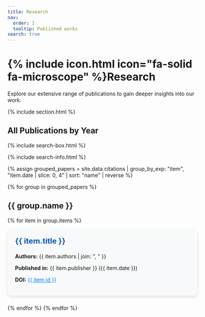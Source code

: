 ```yaml
---
title: Research
nav:
  order: 1
  tooltip: Published works
search: true
---
```


# {% include icon.html icon="fa-solid fa-microscope" %}Research

Explore our extensive range of publications to gain deeper insights into our work. 

{% include section.html %}

## All Publications by Year

{% include search-box.html %}

{% include search-info.html %}

{% assign grouped_papers = site.data.citations | group_by_exp: "item", "item.date | slice: 0, 4" | sort: "name" | reverse %}

{% for group in grouped_papers %}
## {{ group.name }}

{% for item in group.items %}
<div class="searchable-item" style="background: #f8f9fa; padding: 20px; border-radius: 10px; box-shadow: 0px 4px 8px rgba(0,0,0,0.1); margin-bottom: 24px; display: flex; justify-content: space-between; align-items: center;">

  <div style="flex: 1;">
    <h3 style="margin-top: 0; font-size: 20px;"><a href="{{ item.link }}" style="text-decoration: none; color: #0056b3;">{{ item.title }}</a></h3>
    <p><strong>Authors:</strong> {{ item.authors | join: ", " }}</p>
    <p><strong>Published in:</strong> {{ item.publisher }} ({{ item.date }})</p>
    <p><strong>DOI:</strong> <a href="{{ item.link }}" style="color: #007bff;">{{ item.id }}</a></p>
  </div>

  <div style="margin-left: 20px;">
    <div data-badge-popover="right" data-badge-type="donut" data-doi="{{ item.id | remove: 'doi:' }}" class="altmetric-embed"></div>
  </div>

</div>
{% endfor %}
{% endfor %}

<script async src="https://d1bxh8uas1mnw7.cloudfront.net/assets/embed.js"></script>

<script>
document.addEventListener("DOMContentLoaded", function () {
    let searchBox = document.querySelector(".search-box input");
    let searchableItems = document.querySelectorAll(".searchable-item");

    if (searchBox) {
        searchBox.addEventListener("input", function () {
            let query = searchBox.value.toLowerCase();
            searchableItems.forEach(item => {
                let text = item.innerText.toLowerCase();
                item.style.display = text.includes(query) ? "flex" : "none";
            });
        });
    }
});
</script>
